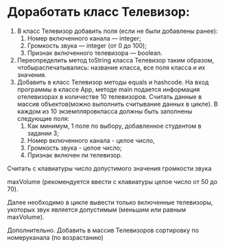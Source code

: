 # Доработать класс Телевизор:
1. В класс Телевизор добавить поля (если не были добавлены ранее):
   1) Номер включенного канала — integer;
   2) Громкость звука — integer (от 0 до 100);
   3) Признак включенного телевизора — boolean.
2. Переопределить метод toString класса Телевизор таким образом, чтобыраспечатывались: название класса, все поля класса и их значения.
3. Добавить в класс Телевизор методы equals и hashcode. На вход программы в классе App, методе main подается информация отелевизорах в количестве 10 телевизоров. Считать данные в массив объектов(можно выполнить считывание данных в цикле). В каждом из 10 экземпляровкласса должны быть заполнены следующие поля:
     1. Как минимум, 1 поле по выбору, добавленное студентом в задании 3; 
   2.  Номер включенного канала - целое число, 
   3.  Громкость звука - целое число;
   4.  Признак включен ли телевизор.

Считать с клавиатуры число допустимого значения громкости звука

maxVolume (рекомендуется ввести с клавиатуры целое число от 50 до 70).

Далее необходимо в цикле вывести только включенные телевизоры, укоторых звук является допустимым (меньшим или равным maxVolume). 

Дополнительно. Добавить в массив Телевизоров сортировку по номеруканала (по возрастанию)